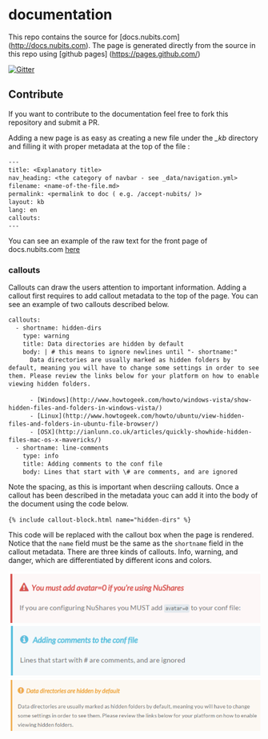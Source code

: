 # documentation

This repo contains the source for [docs.nubits.com] (http://docs.nubits.com). The page is generated directly from the source in this repo using [github pages] (https://pages.github.com/)

[![Gitter](https://badges.gitter.im/Join%20Chat.svg)](https://gitter.im/NuNetwork/documentation?utm_source=badge&utm_medium=badge&utm_campaign=pr-badge&utm_content=badge)

## Contribute 

If you want to contribute to the documentation feel free to fork this repository and submit a PR.

Adding a new page is as easy as creating a new file under the *_kb* directory and filling it with proper metadata at the top of the file :

```
---
title: <Explanatory title>
nav_heading: <the category of navbar - see _data/navigation.yml>
filename: <name-of-the-file.md>
permalink: <permalink to doc ( e.g. /accept-nubits/ )>
layout: kb
lang: en
callouts:
---
```

You can see an example of the raw text for the front page of docs.nubits.com [here](https://raw.githubusercontent.com/NuNetwork/documentation/gh-pages/_kb/getting-started-with-nu.md)


### callouts

Callouts can draw the users attention to important information. Adding a callout first requires to add callout metadata to the top of the page. You can see an example of two callouts described below.

```
callouts:
  - shortname: hidden-dirs
    type: warning
    title: Data directories are hidden by default
    body: | # this means to ignore newlines until "- shortname:"
      Data directories are usually marked as hidden folders by default, meaning you will have to change some settings in order to see them. Please review the links below for your platform on how to enable viewing hidden folders.

      - [Windows](http://www.howtogeek.com/howto/windows-vista/show-hidden-files-and-folders-in-windows-vista/)  
      - [Linux](http://www.howtogeek.com/howto/ubuntu/view-hidden-files-and-folders-in-ubuntu-file-browser/)  
      - [OSX](http://ianlunn.co.uk/articles/quickly-showhide-hidden-files-mac-os-x-mavericks/)
  - shortname: line-comments
    type: info
    title: Adding comments to the conf file
    body: Lines that start with \# are comments, and are ignored
```

Note the spacing, as this is important when descriing callouts. Once a callout has been described in the metadata youc can add it into the body of the document using the code below.

`{% include callout-block.html name="hidden-dirs" %}`

This code will be replaced with the callout box when the page is rendered. Notice that the `name` field must be the same as the `shortname` field in the callout metadata. There are three kinds of callouts. Info, warning, and danger, which are differentiated by different icons and colors.

![danger callout](https://raw.githubusercontent.com/NuNetwork/documentation/gh-pages/assets/images/danger_callout_example.PNG)
![info callout](https://raw.githubusercontent.com/NuNetwork/documentation/gh-pages/assets/images/info_callout_example.PNG)
![warning callout](https://raw.githubusercontent.com/NuNetwork/documentation/gh-pages/assets/images/warning_callout_example.PNG)

